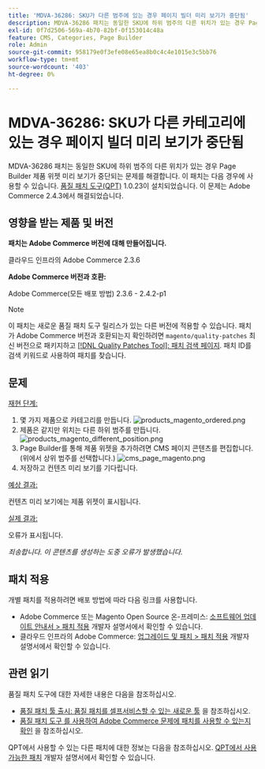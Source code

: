 ```yaml
---
title: 'MDVA-36286: SKU가 다른 범주에 있는 경우 페이지 빌더 미리 보기가 중단됨'
description: MDVA-36286 패치는 동일한 SKU에 하위 범주의 다른 위치가 있는 경우 Page Builder 제품 위젯 미리 보기가 중단되는 문제를 해결합니다. 이 패치는 [Quality Patches Tool (QPT)](/help/announcements/adobe-commerce-announcements/magento-quality-patches-released-new-tool-to-self-serve-quality-patches.md) 1.0.23이 설치된 경우 사용할 수 있습니다. 이 문제는 Adobe Commerce 2.4.3에서 해결되었습니다.
exl-id: 0f7d2506-569a-4b70-82bf-0f153014c48a
feature: CMS, Categories, Page Builder
role: Admin
source-git-commit: 958179e0f3efe08e65ea8b0c4c4e1015e3c5bb76
workflow-type: tm+mt
source-wordcount: '403'
ht-degree: 0%

---
```


# MDVA-36286: SKU가 다른 카테고리에 있는 경우 페이지 빌더 미리 보기가 중단됨

MDVA-36286 패치는 동일한 SKU에 하위 범주의 다른 위치가 있는 경우 Page Builder 제품 위젯 미리 보기가 중단되는 문제를 해결합니다. 이 패치는 다음 경우에 사용할 수 있습니다. [품질 패치 도구(QPT)](/help/announcements/adobe-commerce-announcements/magento-quality-patches-released-new-tool-to-self-serve-quality-patches.md) 1.0.23이 설치되었습니다. 이 문제는 Adobe Commerce 2.4.3에서 해결되었습니다.

## 영향을 받는 제품 및 버전

**패치는 Adobe Commerce 버전에 대해 만들어집니다.**

클라우드 인프라의 Adobe Commerce 2.3.6

**Adobe Commerce 버전과 호환:**

Adobe Commerce(모든 배포 방법) 2.3.6 - 2.4.2-p1

>[!NOTE]
>
>이 패치는 새로운 품질 패치 도구 릴리스가 있는 다른 버전에 적용할 수 있습니다. 패치가 Adobe Commerce 버전과 호환되는지 확인하려면 `magento/quality-patches` 최신 버전으로 패키지하고 [[!DNL Quality Patches Tool]: 패치 검색 페이지](https://devdocs.magento.com/quality-patches/tool.html#patch-grid). 패치 ID를 검색 키워드로 사용하여 패치를 찾습니다.

## 문제

<u>재현 단계:</u>

1. 몇 가지 제품으로 카테고리를 만듭니다.
   ![products_magento_ordered.png](/help/support-tools/patches-available-in-qpt-tool/assets/products_magento_ordered.png)
1. 제품은 같지만 위치는 다른 하위 범주를 만듭니다.
   ![products_magento_different_position.png](/help/support-tools/patches-available-in-qpt-tool/assets/products_magento_different_position.png)
1. Page Builder를 통해 제품 위젯을 추가하려면 CMS 페이지 콘텐츠를 편집합니다. (위에서 상위 범주를 선택합니다.)
   ![cms_page_magento.png](/help/support-tools/patches-available-in-qpt-tool/assets/cms_page_magento.png)
1. 저장하고 컨텐츠 미리 보기를 기다립니다.

<u>예상 결과:</u>

컨텐츠 미리 보기에는 제품 위젯이 표시됩니다.

<u>실제 결과:</u>

오류가 표시됩니다.

*죄송합니다. 이 콘텐츠를 생성하는 도중 오류가 발생했습니다.*

## 패치 적용

개별 패치를 적용하려면 배포 방법에 따라 다음 링크를 사용합니다.

* Adobe Commerce 또는 Magento Open Source 온-프레미스: [소프트웨어 업데이트 안내서 > 패치 적용](https://devdocs.magento.com/guides/v2.4/comp-mgr/patching/mqp.html) 개발자 설명서에서 확인할 수 있습니다.
* 클라우드 인프라의 Adobe Commerce: [업그레이드 및 패치 > 패치 적용](https://devdocs.magento.com/cloud/project/project-patch.html) 개발자 설명서에서 확인할 수 있습니다.

## 관련 읽기

품질 패치 도구에 대한 자세한 내용은 다음을 참조하십시오.

* [품질 패치 툴 출시: 품질 패치를 셀프서비스할 수 있는 새로운 툴](/help/announcements/adobe-commerce-announcements/magento-quality-patches-released-new-tool-to-self-serve-quality-patches.md) 을 참조하십시오.
* [품질 패치 도구 를 사용하여 Adobe Commerce 문제에 패치를 사용할 수 있는지 확인](/help/support-tools/patches-available-in-qpt-tool/check-patch-for-magento-issue-with-magento-quality-patches.md) 을 참조하십시오.

QPT에서 사용할 수 있는 다른 패치에 대한 정보는 다음을 참조하십시오. [QPT에서 사용 가능한 패치](https://devdocs.magento.com/quality-patches/tool.html#patch-grid) 개발자 설명서에서 확인할 수 있습니다.

